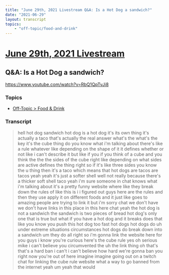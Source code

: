 ```yaml
---
title: "June 29th, 2021 Livestream Q&A: Is a Hot Dog a sandwich?"
date: "2021-06-29"
layout: transcript
topics:
    - "off-topic/food-and-drink"
---
```

# [June 29th, 2021 Livestream](../2021-06-29.md)
## Q&A: Is a Hot Dog a sandwich?
https://www.youtube.com/watch?v=RbQ1QpTvJi8

### Topics
* [Off-Topic > Food & Drink](../topics/off-topic/food-and-drink.md)

### Transcript

> hell hot dog sandwich hot dog is a hot dog it's its own thing it's actually a taco that's actually the real answer what's the what's the key it's the cube thing do you know what i'm talking about there's like a rule whatever like depending on the shape of it it defines whether or not like i can't describe it but like if you if you think of a cube and you think the the the sides of the cube right like depending on what sides are active defines the thing right so if it's like three sides you know the u thing then it's a taco which means that hot dogs are tacos are tacos yeah yeah it's just a softer shell well not really because there's a thicker soft shell taco yeah i'm sure someone in chat knows what i'm talking about it's a pretty funny website where like they break down the rules of like this is i i figured out guys here are the rules and then they use apply it on different foods and it just like goes to amazing people are trying to link it but i'm sorry chat we don't have we don't have links in this place in this here chat yeah the hot dog is not a sandwich the sandwich is two pieces of bread hot dog's only one that is true but what if you have a hot dog and it breaks does that like you know you push this hot dog too fast hot dogs hot dogs do uh under extreme situations circumstances hot dogs do break down into a sandwich um they do all right so i'm gonna link the website here for you guys i know you're curious here's the cube rule yes oh serious mike i can't believe you circumvented the uh the link thing oh that's that's a hard ban i can't i can't believe how hard we're gonna ban you right now you're out of here imagine imagine going out on a twitch chat for linking the cube rule website what a way to go banned from the internet yeah um yeah that would

